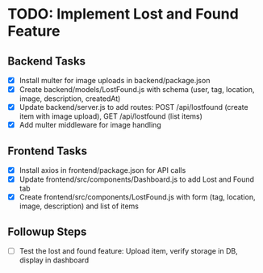 # TODO: Implement Lost and Found Feature

## Backend Tasks
- [x] Install multer for image uploads in backend/package.json
- [x] Create backend/models/LostFound.js with schema (user, tag, location, image, description, createdAt)
- [x] Update backend/server.js to add routes: POST /api/lostfound (create item with image upload), GET /api/lostfound (list items)
- [x] Add multer middleware for image handling

## Frontend Tasks
- [x] Install axios in frontend/package.json for API calls
- [x] Update frontend/src/components/Dashboard.js to add Lost and Found tab
- [x] Create frontend/src/components/LostFound.js with form (tag, location, image, description) and list of items

## Followup Steps
- [ ] Test the lost and found feature: Upload item, verify storage in DB, display in dashboard
